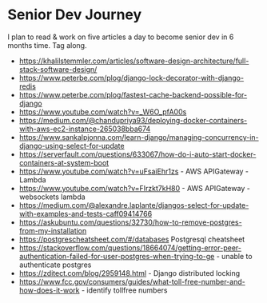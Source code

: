 # Senior Dev Journey
I plan to read &amp; work on five articles a day to become senior dev in 6 months time. Tag along.

* https://khalilstemmler.com/articles/software-design-architecture/full-stack-software-design/
* https://www.peterbe.com/plog/django-lock-decorator-with-django-redis
* https://www.peterbe.com/plog/fastest-cache-backend-possible-for-django
* https://www.youtube.com/watch?v=_W6O_pfA00s
* https://medium.com/@chandupriya93/deploying-docker-containers-with-aws-ec2-instance-265038bba674
* https://www.sankalpjonna.com/learn-django/managing-concurrency-in-django-using-select-for-update
* https://serverfault.com/questions/633067/how-do-i-auto-start-docker-containers-at-system-boot
* https://www.youtube.com/watch?v=uFsaiEhr1zs - AWS APIGateway - Lambda
* https://www.youtube.com/watch?v=FIrzkt7kH80 - AWS APIGateway - websockets lambda
* https://medium.com/@alexandre.laplante/djangos-select-for-update-with-examples-and-tests-caff09414766
* https://askubuntu.com/questions/32730/how-to-remove-postgres-from-my-installation
* https://postgrescheatsheet.com/#/databases Postgresql cheatsheet
* https://stackoverflow.com/questions/18664074/getting-error-peer-authentication-failed-for-user-postgres-when-trying-to-ge - unable to authenticate postgres
* https://zditect.com/blog/2959148.html - Django distributed locking
* https://www.fcc.gov/consumers/guides/what-toll-free-number-and-how-does-it-work - identify tollfree numbers
